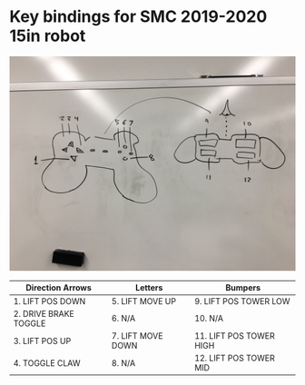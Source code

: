 # Key bindings for SMC 2019-2020 15in robot
![Controller](https://raw.githubusercontent.com/smcrobotics/competition_bot_15_inch/master/docs/controller.JPG)

Direction Arrows | Letters          | Bumpers    |
---------------- | ---------------- | ---------- |
1. LIFT POS DOWN | 5. LIFT MOVE UP | 9. LIFT POS TOWER LOW | 
2. DRIVE BRAKE TOGGLE | 6. N/A | 10. N/A | 
3. LIFT POS UP | 7. LIFT MOVE DOWN | 11. LIFT POS TOWER HIGH | 
4. TOGGLE CLAW | 8. N/A | 12. LIFT POS TOWER MID | 

